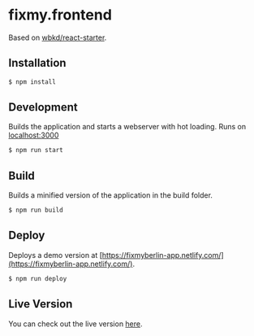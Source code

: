 # fixmy.frontend

Based on [wbkd/react-starter](https://github.com/wbkd/react-starter).

## Installation

```sh
$ npm install
```

## Development

Builds the application and starts a webserver with hot loading.
Runs on [localhost:3000](http://localhost:3000/)

```sh
$ npm run start
```

## Build

Builds a minified version of the application in the build folder.

```sh
$ npm run build
```

## Deploy

Deploys a demo version at [https://fixmyberlin-app.netlify.com/](https://fixmyberlin-app.netlify.com/).

```sh
$ npm run deploy
```

## Live Version

You can check out the live version [here](https://fixmyberlin-app.netlify.com/).